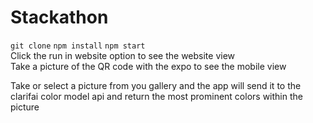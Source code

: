 # Stackathon
`git clone`
`npm install`
`npm start` <br />
Click the run in website option to see the website view <br />
Take a picture of the QR code with the expo to see the mobile view 


Take or select a picture from you gallery and the app will send it to the clarifai color model api and return the most prominent colors within the picture
